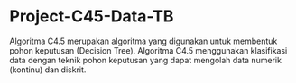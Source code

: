 # Project-C45-Data-TB
Algoritma C4.5 merupakan algoritma yang digunakan untuk membentuk pohon keputusan (Decision Tree). Algoritma C4.5 menggunakan klasifikasi data dengan teknik pohon keputusan yang dapat mengolah data numerik (kontinu) dan diskrit.
